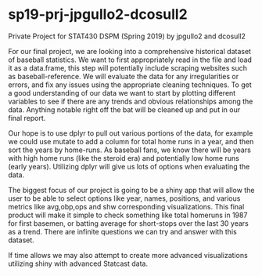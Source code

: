 # sp19-prj-jpgullo2-dcosull2
Private Project for STAT430 DSPM (Spring 2019) by jpgullo2 and dcosull2

For our final project, we are looking into a comprehensive historical dataset of baseball statistics. We want to first appropriately read in the file and load it as a data.frame, this step will potentially include scraping websites such as baseball-reference. We will evaluate the data for any irregularities or errors, and fix any issues using the appropriate cleaning techniques. To get a good understanding of our data we want to start by plotting different variables to see if there are any trends and obvious relationships among the data. Anything notable right off the bat will be cleaned up and put in our final report. 

Our hope is to use dplyr to pull out various portions of the data, for example we could use mutate to add a column for total home runs in a year, and then sort the years by home-runs. As baseball fans, we know there will be years with high home runs (like the steroid era) and potentially low home runs (early years). Utilizing dplyr will give us lots of options when evaluating the data. 

The biggest focus of our project is going to be a shiny app that will allow the user to be able to select options like year, names, positions, and various metrics like avg,obp,ops and shw corresponding visualizations. This final product will make it simple to check something like total homeruns in 1987 for first basemen, or batting average for short-stops over the last 30 years as a trend. There are infinite questions we can try and answer with this dataset.

If time allows we may also attempt to create more advanced visualizations utilizing shiny with advanced Statcast data.
